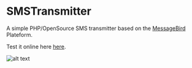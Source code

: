 # SMSTransmitter
A simple PHP/OpenSource SMS transmitter based on the [MessageBird](https://www.messagebird.com) Plateform.

Test it online here [here]( https://medunes.net/sms-transmitter/web/).

![alt text](https://raw.githubusercontent.com/MedUnes/SMSTransmitter/master/web/sms-transmitter.png)
